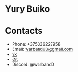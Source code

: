 # Yury Buiko
# Contacts
* Phone: +375336227958
* Email: warband00@gmail.com
* [vk](https://vk.com/yurka_buiko)
* [Git](https://github.com/warband0)
* Discord: @warband0